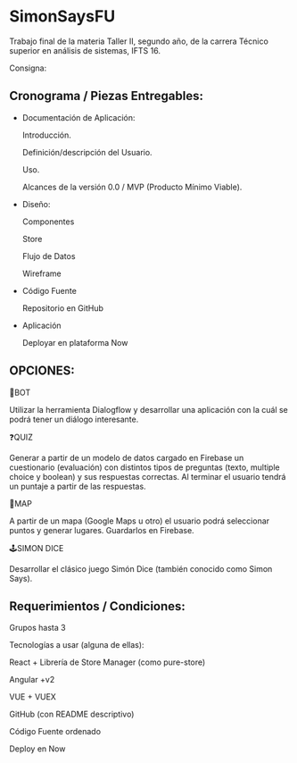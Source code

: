 # SimonSaysFU

Trabajo final de la materia Taller II, segundo año, de la carrera Técnico superior en análisis de sistemas, IFTS 16.

Consigna:

Cronograma / Piezas Entregables:
--------------------------------------

* Documentación de Aplicación:

    Introducción.

    Definición/descripción del Usuario.

    Uso.

    Alcances de la versión 0.0 / MVP (Producto Mínimo Viable).

* Diseño:

    Componentes

    Store

    Flujo de Datos

    Wireframe

* Código Fuente

    Repositorio en GitHub

* Aplicación

    Deployar en plataforma Now


OPCIONES:
-------------

🤖BOT

Utilizar la herramienta Dialogflow y desarrollar una aplicación con la cuál se podrá tener un diálogo interesante.

❓QUIZ

Generar a partir de un modelo de datos cargado en Firebase un cuestionario (evaluación) con distintos tipos de preguntas (texto, multiple choice y boolean) y sus respuestas correctas. Al terminar el usuario tendrá un puntaje a partir de las respuestas.

📍MAP

A partir de un mapa (Google Maps u otro) el usuario podrá seleccionar puntos y generar lugares. Guardarlos en Firebase.

🕹️SIMON DICE

Desarrollar el clásico juego Simón Dice (también conocido como Simon Says).   


Requerimientos / Condiciones:
-----------------------------------
Grupos hasta 3

Tecnologías a usar (alguna de ellas):

React + Librería de Store Manager (como pure-store)

Angular +v2

VUE + VUEX

GitHub (con README descriptivo)

Código Fuente ordenado

Deploy en Now

